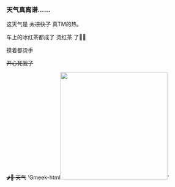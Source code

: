 ### 天气真离谱……

这天气是 <del>太凉快了</del> 真TM的热。

车上的冰红茶都成了 烫红茶 了🌚🌚

摸着都烫手

<del>开心死我了</del>

<del>🌶️🐔 天气</del>
'Gmeek-html<img src="https://img.picui.cn/free/2025/02/09/67a8576f14a28.jpg" width=280px>'
